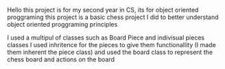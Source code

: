 Hello 
this project is for my second year in CS, its for object oriented proggraming
this project is a basic chess project I did to better understand object oriented proggraming principles 

I used a multipul of classes such as Board Piece and indivisual pieces classes 
I used inhritence for the pieces to give them functionallity (I made them inherent the piece class)
and used the board class to represent the chess board and actions on the board 
